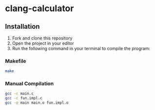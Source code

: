 # clang-calculator

## Installation

1. Fork and clone this repository
2. Open the project in your editor
3. Run the following command in your terminal to compile the program:

### Makefile

```bash
make
```

### Manual Compilation

```bash
gcc -c main.c
gcc -c fun.impl.c
gcc -o main main.o fun.impl.o
```
